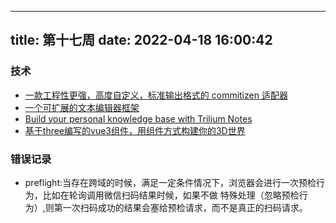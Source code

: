 
---
title: 第十七周
date: 2022-04-18 16:00:42
---
### 技术
- [一款工程性更强，高度自定义，标准输出格式的 commitizen 适配器](https://cz-git.qbenben.com/zh/guide/)
- [一个可扩展的文本编辑器框架](https://lexical.dev/)
- [Build your personal knowledge base with Trilium Notes](https://github.com/zadam/trilium)
- [基于three编写的vue3组件，用组件方式构建你的3D世界](https://github.com/MILIFIRE/sandi-ui)

### 错误记录
- preflight:当存在跨域的时候，满足一定条件情况下，浏览器会进行一次预检行为，比如在轮询调用微信扫码结果时候，如果不做
  特殊处理（忽略预检行为）,则第一次扫码成功的结果会塞给预检请求，而不是真正的扫码请求。